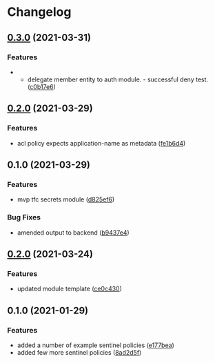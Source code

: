 # Changelog

## [0.3.0](https://www.github.com/devops-adeel/terraform-vault-secrets-tfc/compare/v0.2.0...v0.3.0) (2021-03-31)


### Features

* - delegate member entity to auth module. - successful deny test. ([c0b17e6](https://www.github.com/devops-adeel/terraform-vault-secrets-tfc/commit/c0b17e60bb823954fab3f3f62bfdf60985090911))

## [0.2.0](https://www.github.com/devops-adeel/terraform-vault-secrets-tfc/compare/v0.1.0...v0.2.0) (2021-03-29)


### Features

* acl policy expects application-name as metadata ([fe1b6d4](https://www.github.com/devops-adeel/terraform-vault-secrets-tfc/commit/fe1b6d492e71916ff3491e3d1197f2d09c3746c4))

## 0.1.0 (2021-03-29)


### Features

* mvp tfc secrets module ([d825ef6](https://www.github.com/devops-adeel/terraform-vault-secrets-tfc/commit/d825ef6cab5208e2d526b1c7aba47bb1f291b4cc))


### Bug Fixes

* amended output to backend ([b9437e4](https://www.github.com/devops-adeel/terraform-vault-secrets-tfc/commit/b9437e46cf82ed834f677c7149621c642569f8cf))

## [0.2.0](https://www.github.com/devops-adeel/template-module-repo/compare/v0.1.0...v0.2.0) (2021-03-24)


### Features

* updated module template ([ce0c430](https://www.github.com/devops-adeel/template-module-repo/commit/ce0c4309fc95b6ed7fb36156675305a399b42a3d))

## 0.1.0 (2021-01-29)


### Features

* added a number of example sentinel policies ([e177bea](https://www.github.com/devops-adeel/template-module-repo/commit/e177bead96e6abdc82ced98cfc7683e45d7ad876))
* added few more sentinel policies ([8ad2d5f](https://www.github.com/devops-adeel/template-module-repo/commit/8ad2d5f2e30aba3d874234dd05d5febbca35756c))
